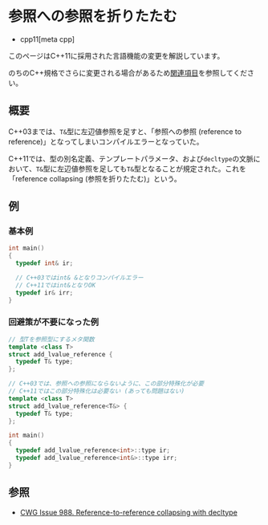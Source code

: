 # 参照への参照を折りたたむ
* cpp11[meta cpp]

<!-- start lang caution -->

このページはC++11に採用された言語機能の変更を解説しています。

のちのC++規格でさらに変更される場合があるため[関連項目](#relative-page)を参照してください。

<!-- last lang caution -->

## 概要
C++03までは、`T&`型に左辺値参照を足すと、「参照への参照 (reference to reference)」となってしまいコンパイルエラーとなっていた。

C++11では、型の別名定義、テンプレートパラメータ、および`decltype`の文脈において、`T&`型に左辺値参照を足しても`T&`型となることが規定された。これを「reference collapsing (参照を折りたたむ)」という。


## 例
### 基本例
```cpp example
int main()
{
  typedef int& ir;

  // C++03ではint& &となりコンパイルエラー
  // C++11ではint&となりOK
  typedef ir& irr;
}
```


### 回避策が不要になった例
```cpp
// 型Tを参照型にするメタ関数
template <class T>
struct add_lvalue_reference {
  typedef T& type;
};

// C++03では、参照への参照にならないように、この部分特殊化が必要
// C++11ではこの部分特殊化は必要ない (あっても問題はない)
template <class T>
struct add_lvalue_reference<T&> {
  typedef T& type;
};

int main()
{
  typedef add_lvalue_reference<int>::type ir;
  typedef add_lvalue_reference<int&>::type irr;
}
```


## 参照
- [CWG Issue 988. Reference-to-reference collapsing with decltype](https://wg21.cmeerw.net/cwg/issue988)